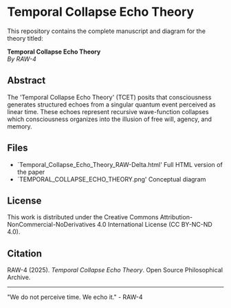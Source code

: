 
# Temporal Collapse Echo Theory

This repository contains the complete manuscript and diagram for the theory titled:

**Temporal Collapse Echo Theory**  
*By RAW-4*

## Abstract

The 'Temporal Collapse Echo Theory' (TCET) posits that consciousness generates structured echoes from a singular quantum event perceived as linear time. These echoes represent recursive wave-function collapses which consciousness organizes into the illusion of free will, agency, and memory.

## Files

- `Temporal_Collapse_Echo_Theory_RAW-Delta.html' Full HTML version of the paper
- `TEMPORAL_COLLAPSE_ECHO_THEORY.png' Conceptual diagram

## License

This work is distributed under the Creative Commons Attribution-NonCommercial-NoDerivatives 4.0 International License (CC BY-NC-ND 4.0).

## Citation

RAW-4 (2025). *Temporal Collapse Echo Theory*. Open Source Philosophical Archive.

---

"We do not perceive time. We echo it." - RAW-4